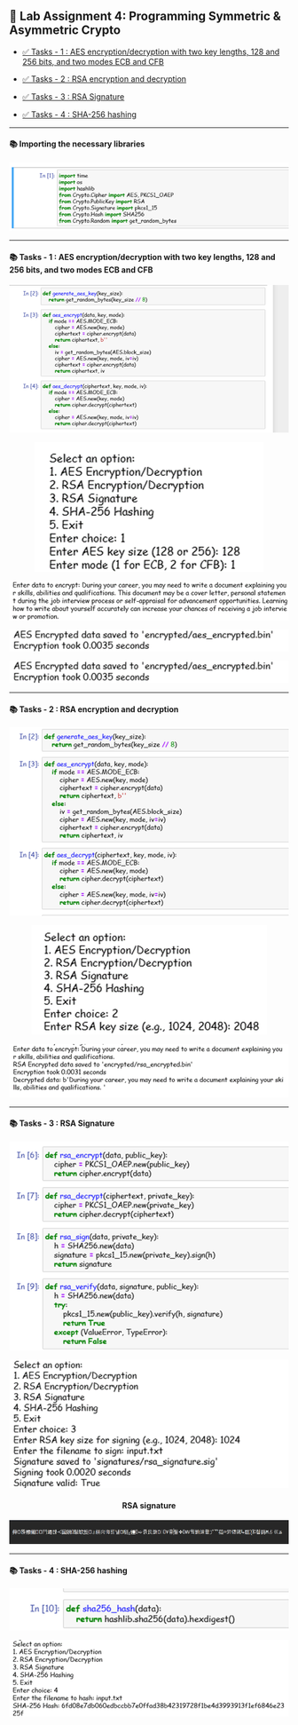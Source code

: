 ## 📝 Lab Assignment 4: Programming Symmetric & Asymmetric Crypto

- [✅ Tasks - 1 : AES encryption/decryption with two key lengths, 128 and 256 bits, and two modes ECB and CFB](#-tasks---1--aes-encryptiondecryption-with-two-key-lengths-128-and-256-bits-and-two-modes-ecb-and-cfb)

- [✅ Tasks - 2 : RSA encryption and decryption](#-tasks---2--rsa-encryption-and-decryption)

- [✅ Tasks - 3 : RSA Signature](#-tasks---3--rsa-signature)

- [✅ Tasks - 4 : SHA-256 hashing](#-tasks---4--sha-256-hashing)

<hr>

#### 📚 Importing the necessary libraries

<div align = "center">

![alt text](./assets/image.png)

</div>

<hr>

#### 📚 Tasks - 1 : AES encryption/decryption with two key lengths, 128 and 256 bits, and two modes ECB and CFB

<div align = "center">

![alt text](./assets/image-1.png)

![alt text](./assets/image-2.png)

![alt text](./assets/image-3.png)

![alt text](./assets/image-4.png)

![alt text](./assets/image-5.png)

</div>

<hr>

#### 📚 Tasks - 2 : RSA encryption and decryption

<div align = "center">

![alt text](./assets/image-6.png)

![alt text](./assets/image-7.png)

![alt text](./assets/image-8.png)

</div>

<hr>

#### 📚 Tasks - 3 : RSA Signature

<div align = "center">

![alt text](./assets/image-9.png)

![alt text](./assets/image-10.png)

<h4> RSA signature </h4>

![alt text](./assets/image-11.png)

</div>

<hr>

#### 📚 Tasks - 4 : SHA-256 hashing

<div align = "center">

![alt text](./assets/image-12.png)

![alt text](./assets/image-13.png)

</div>
